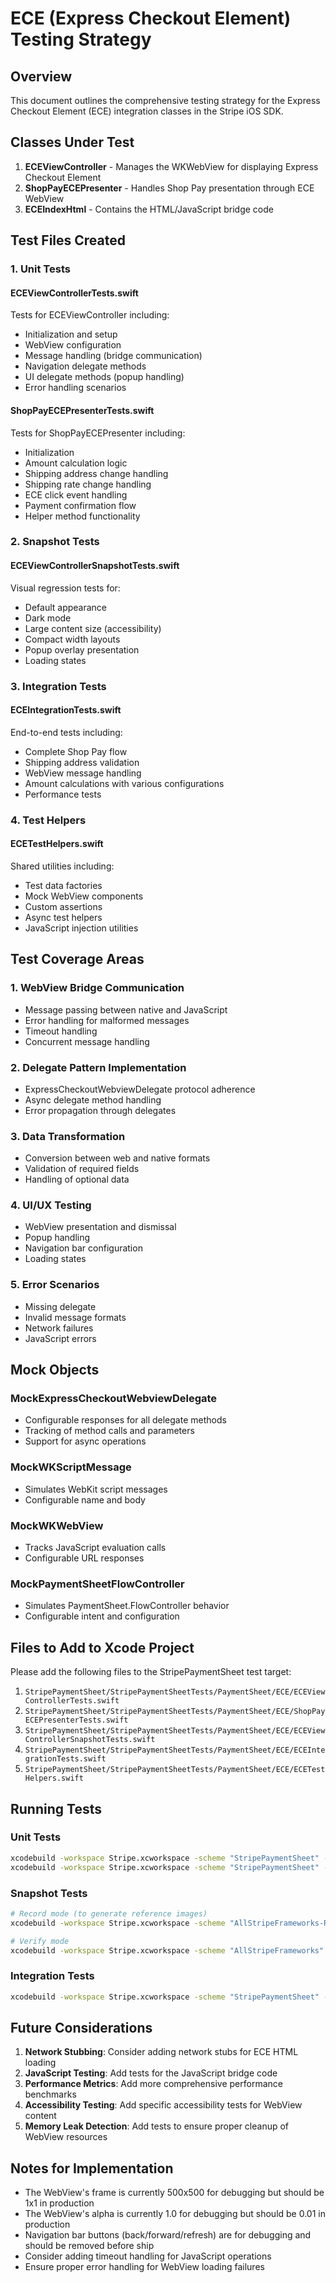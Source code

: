 # ECE (Express Checkout Element) Testing Strategy

## Overview

This document outlines the comprehensive testing strategy for the Express Checkout Element (ECE) integration classes in the Stripe iOS SDK.

## Classes Under Test

1. **ECEViewController** - Manages the WKWebView for displaying Express Checkout Element
2. **ShopPayECEPresenter** - Handles Shop Pay presentation through ECE WebView
3. **ECEIndexHtml** - Contains the HTML/JavaScript bridge code

## Test Files Created

### 1. Unit Tests

#### ECEViewControllerTests.swift
Tests for ECEViewController including:
- Initialization and setup
- WebView configuration
- Message handling (bridge communication)
- Navigation delegate methods
- UI delegate methods (popup handling)
- Error handling scenarios

#### ShopPayECEPresenterTests.swift
Tests for ShopPayECEPresenter including:
- Initialization
- Amount calculation logic
- Shipping address change handling
- Shipping rate change handling
- ECE click event handling
- Payment confirmation flow
- Helper method functionality

### 2. Snapshot Tests

#### ECEViewControllerSnapshotTests.swift
Visual regression tests for:
- Default appearance
- Dark mode
- Large content size (accessibility)
- Compact width layouts
- Popup overlay presentation
- Loading states

### 3. Integration Tests

#### ECEIntegrationTests.swift
End-to-end tests including:
- Complete Shop Pay flow
- Shipping address validation
- WebView message handling
- Amount calculations with various configurations
- Performance tests

### 4. Test Helpers

#### ECETestHelpers.swift
Shared utilities including:
- Test data factories
- Mock WebView components
- Custom assertions
- Async test helpers
- JavaScript injection utilities

## Test Coverage Areas

### 1. WebView Bridge Communication
- Message passing between native and JavaScript
- Error handling for malformed messages
- Timeout handling
- Concurrent message handling

### 2. Delegate Pattern Implementation
- ExpressCheckoutWebviewDelegate protocol adherence
- Async delegate method handling
- Error propagation through delegates

### 3. Data Transformation
- Conversion between web and native formats
- Validation of required fields
- Handling of optional data

### 4. UI/UX Testing
- WebView presentation and dismissal
- Popup handling
- Navigation bar configuration
- Loading states

### 5. Error Scenarios
- Missing delegate
- Invalid message formats
- Network failures
- JavaScript errors

## Mock Objects

### MockExpressCheckoutWebviewDelegate
- Configurable responses for all delegate methods
- Tracking of method calls and parameters
- Support for async operations

### MockWKScriptMessage
- Simulates WebKit script messages
- Configurable name and body

### MockWKWebView
- Tracks JavaScript evaluation calls
- Configurable URL responses

### MockPaymentSheetFlowController
- Simulates PaymentSheet.FlowController behavior
- Configurable intent and configuration

## Files to Add to Xcode Project

Please add the following files to the StripePaymentSheet test target:

1. `StripePaymentSheet/StripePaymentSheetTests/PaymentSheet/ECE/ECEViewControllerTests.swift`
2. `StripePaymentSheet/StripePaymentSheetTests/PaymentSheet/ECE/ShopPayECEPresenterTests.swift`
3. `StripePaymentSheet/StripePaymentSheetTests/PaymentSheet/ECE/ECEViewControllerSnapshotTests.swift`
4. `StripePaymentSheet/StripePaymentSheetTests/PaymentSheet/ECE/ECEIntegrationTests.swift`
5. `StripePaymentSheet/StripePaymentSheetTests/PaymentSheet/ECE/ECETestHelpers.swift`

## Running Tests

### Unit Tests
```bash
xcodebuild -workspace Stripe.xcworkspace -scheme "StripePaymentSheet" -destination "id=DEVICE_ID,arch=arm64" -only-testing:StripePaymentSheetTests/ECEViewControllerTests test
xcodebuild -workspace Stripe.xcworkspace -scheme "StripePaymentSheet" -destination "id=DEVICE_ID,arch=arm64" -only-testing:StripePaymentSheetTests/ShopPayECEPresenterTests test
```

### Snapshot Tests
```bash
# Record mode (to generate reference images)
xcodebuild -workspace Stripe.xcworkspace -scheme "AllStripeFrameworks-RecordMode" -destination "id=DEVICE_ID,arch=arm64" -only-testing:StripePaymentSheetTests/ECEViewControllerSnapshotTests test

# Verify mode
xcodebuild -workspace Stripe.xcworkspace -scheme "AllStripeFrameworks" -destination "id=DEVICE_ID,arch=arm64" -only-testing:StripePaymentSheetTests/ECEViewControllerSnapshotTests test
```

### Integration Tests
```bash
xcodebuild -workspace Stripe.xcworkspace -scheme "StripePaymentSheet" -destination "id=DEVICE_ID,arch=arm64" -only-testing:StripePaymentSheetTests/ECEIntegrationTests test
```

## Future Considerations

1. **Network Stubbing**: Consider adding network stubs for ECE HTML loading
2. **JavaScript Testing**: Add tests for the JavaScript bridge code
3. **Performance Metrics**: Add more comprehensive performance benchmarks
4. **Accessibility Testing**: Add specific accessibility tests for WebView content
5. **Memory Leak Detection**: Add tests to ensure proper cleanup of WebView resources

## Notes for Implementation

- The WebView's frame is currently 500x500 for debugging but should be 1x1 in production
- The WebView's alpha is currently 1.0 for debugging but should be 0.01 in production
- Navigation bar buttons (back/forward/refresh) are for debugging and should be removed before ship
- Consider adding timeout handling for JavaScript operations
- Ensure proper error handling for WebView loading failures 